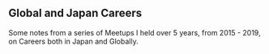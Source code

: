 ## Global and Japan Careers

Some notes from a series of Meetups I held over 5 years, from 2015 - 2019, on Careers both in Japan and Globally.
